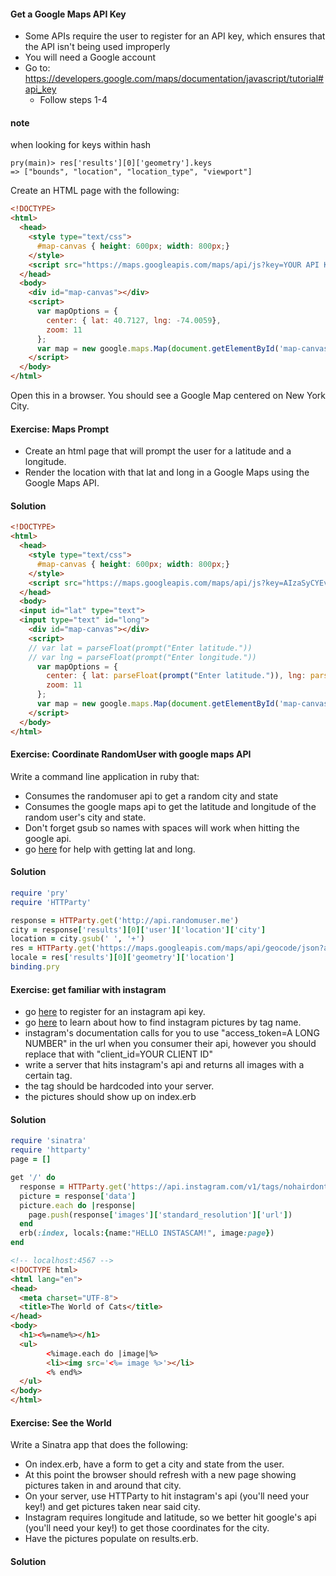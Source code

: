 #### Get a Google Maps API Key
- Some APIs require the user to register for an API key, which ensures that the API isn't being used improperly
- You will need a Google account
- Go to: https://developers.google.com/maps/documentation/javascript/tutorial#api_key
  - Follow steps 1-4

#### note
when looking for keys within hash
```
pry(main)> res['results'][0]['geometry'].keys
=> ["bounds", "location", "location_type", "viewport"]
```


Create an HTML page with the following:  
```html
<!DOCTYPE>
<html>
  <head>
    <style type="text/css">
      #map-canvas { height: 600px; width: 800px;}
    </style>
    <script src="https://maps.googleapis.com/maps/api/js?key=YOUR API KEY HERE"></script>
  </head>
  <body>
    <div id="map-canvas"></div>
    <script>
      var mapOptions = {
        center: { lat: 40.7127, lng: -74.0059},
        zoom: 11
      };
      var map = new google.maps.Map(document.getElementById('map-canvas'), mapOptions);
    </script>
  </body>
</html>
```

Open this in a browser.  You should see a Google Map centered on New York City.

#### Exercise: Maps Prompt
- Create an html page that will prompt the user for a latitude and a longitude.
- Render the location with that lat and long in a Google Maps using the Google Maps API.

#### Solution
```html
<!DOCTYPE>
<html>
  <head>
    <style type="text/css">
      #map-canvas { height: 600px; width: 800px;}
    </style>
    <script src="https://maps.googleapis.com/maps/api/js?key=AIzaSyCYEvZl6I5vJ6tSVutlF2EF9qsPcOexswA"></script>
  </head>
  <body>
  <input id="lat" type="text">
  <input type="text" id="long">
    <div id="map-canvas"></div>
    <script>
    // var lat = parseFloat(prompt("Enter latitude."))
    // var lng = parseFloat(prompt("Enter longitude."))
      var mapOptions = {
        center: { lat: parseFloat(prompt("Enter latitude.")), lng: parseFloat(prompt("Enter longitude."))},
        zoom: 11
      };
      var map = new google.maps.Map(document.getElementById('map-canvas'), mapOptions);
    </script>
  </body>
</html>
```

#### Exercise: Coordinate RandomUser with google maps API
Write a command line application in ruby that:
- Consumes the randomuser api to get a random city and state
- Consumes the google maps api to get the latitude and longitude of the random user's city and state.
- Don't forget gsub so names with spaces will work when hitting the google api.
- go [here](https://developers.google.com/maps/documentation/geocoding/#JSON) for help with getting lat and long.
#### Solution
```ruby
require 'pry'
require 'HTTParty'

response = HTTParty.get('http://api.randomuser.me')
city = response['results'][0]['user']['location']['city']
location = city.gsub(' ', '+')
res = HTTParty.get('https://maps.googleapis.com/maps/api/geocode/json?address=' + location + '&key=AIzaSyCYEvZl6I5vJ6tSVutlF2EF9qsPcOexswA')
locale = res['results'][0]['geometry']['location']
binding.pry
```

#### Exercise: get familiar with instagram
- go [here](http://instagram.com/developer/register/#) to register for an instagram api key.
- go [here](http://instagram.com/developer/endpoints/tags/#) to learn about how to find instagram pictures by tag name.
- instagram's documentation calls for you to use "access_token=A LONG NUMBER" in the url when you consumer their api, however you should replace that with "client_id=YOUR CLIENT ID"
- write a server that hits instagram's api and returns all images with a certain tag.
- the tag should be hardcoded into your server.
- the pictures should show up on index.erb

#### Solution
```ruby
require 'sinatra'
require 'httparty'
page = []

get '/' do
  response = HTTParty.get('https://api.instagram.com/v1/tags/nohairdontcare/media/recent?client_id=03bc56793b474dcc8f6cbfb66e6b50a9')
  picture = response['data']
  picture.each do |response|
    page.push(response['images']['standard_resolution']['url'])
  end
  erb(:index, locals:{name:"HELLO INSTASCAM!", image:page})
end
```
```html
<!-- localhost:4567 -->
<!DOCTYPE html>
<html lang="en">
<head>
  <meta charset="UTF-8">
  <title>The World of Cats</title>
</head>
<body>
  <h1><%=name%></h1>
  <ul>
        <%image.each do |image|%>
        <li><img src='<%= image %>'></li>
        <% end%>
  </ul>
</body>
</html>
```

#### Exercise: See the World
Write a Sinatra app that does the following:
  - On index.erb, have a form to get a city and state from the user.
  - At this point the browser should refresh with a new page showing pictures taken in and around that city.
  - On your server, use HTTParty to hit instagram's api (you'll need your key!) and get pictures taken near said city.
  - Instagram requires longitude and latitude, so we better hit google's api (you'll need your key!) to get those coordinates for the city.
  - Have the pictures populate on results.erb.
#### Solution
```ruby
```
```html
```

